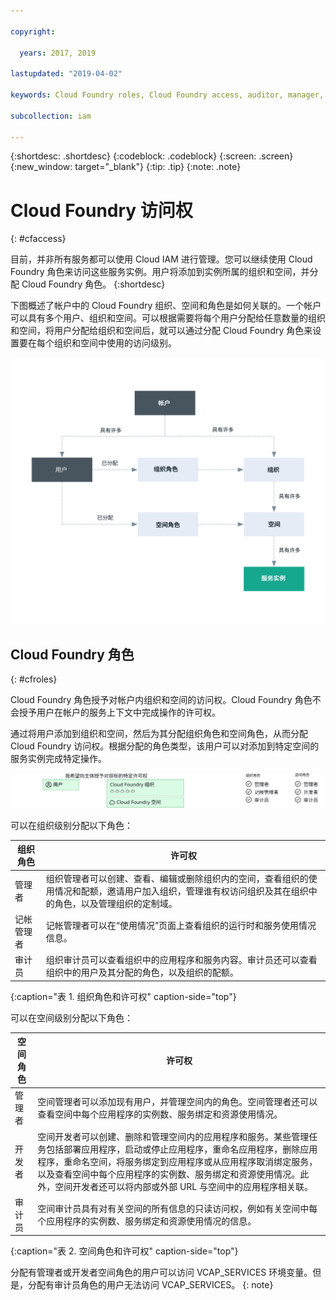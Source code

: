 ```yaml
---

copyright:

  years: 2017, 2019

lastupdated: "2019-04-02"

keywords: Cloud Foundry roles, Cloud Foundry access, auditor, manager, developer, billing manager

subcollection: iam

---
```


{:shortdesc: .shortdesc}
{:codeblock: .codeblock}
{:screen: .screen}
{:new_window: target="_blank"}
{:tip: .tip}
{:note: .note}

# Cloud Foundry 访问权
{: #cfaccess}

目前，并非所有服务都可以使用 Cloud IAM 进行管理。您可以继续使用 Cloud Foundry 角色来访问这些服务实例。用户将添加到实例所属的组织和空间，并分配 Cloud Foundry 角色。
{:shortdesc}

下图概述了帐户中的 Cloud Foundry 组织、空间和角色是如何关联的。一个帐户可以具有多个用户、组织和空间。可以根据需要将每个用户分配给任意数量的组织和空间，将用户分配给组织和空间后，就可以通过分配 Cloud Foundry 角色来设置要在每个组织和空间中使用的访问级别。


![使用帐户中的 Cloud Foundry 组织和空间进行访问](images/cf-diagram.svg "如何使用 Cloud Foundry 组织、空间和角色使帐户中的访问权生效")



## Cloud Foundry 角色
{: #cfroles}

Cloud Foundry 角色授予对帐户内组织和空间的访问权。Cloud Foundry 角色不会授予用户在帐户的服务上下文中完成操作的许可权。

通过将用户添加到组织和空间，然后为其分配组织角色和空间角色，从而分配 Cloud Foundry 访问权。根据分配的角色类型，该用户可以对添加到特定空间的服务实例完成特定操作。

![Cloud Foundry 访问权](images/CF.svg "为用户分配对 Cloud Foundry 组织和空间的访问权")

可以在组织级别分配以下角色：

|组织角色|许可权|
|-------------------|-------------|
|管理者|组织管理者可以创建、查看、编辑或删除组织内的空间，查看组织的使用情况和配额，邀请用户加入组织，管理谁有权访问组织及其在组织中的角色，以及管理组织的定制域。|
|记帐管理者|记帐管理者可以在“使用情况”页面上查看组织的运行时和服务使用情况信息。|
|审计员|组织审计员可以查看组织中的应用程序和服务内容。审计员还可以查看组织中的用户及其分配的角色，以及组织的配额。|
{:caption="表 1. 组织角色和许可权" caption-side="top"}

可以在空间级别分配以下角色：

|空间角色|许可权|
|------------|-------------|
|管理者|空间管理者可以添加现有用户，并管理空间内的角色。空间管理者还可以查看空间中每个应用程序的实例数、服务绑定和资源使用情况。|
|开发者|空间开发者可以创建、删除和管理空间内的应用程序和服务。某些管理任务包括部署应用程序，启动或停止应用程序，重命名应用程序，删除应用程序，重命名空间，将服务绑定到应用程序或从应用程序取消绑定服务，以及查看空间中每个应用程序的实例数、服务绑定和资源使用情况。此外，空间开发者还可以将内部或外部 URL 与空间中的应用程序相关联。|
|审计员|空间审计员具有对有关空间的所有信息的只读访问权，例如有关空间中每个应用程序的实例数、服务绑定和资源使用情况的信息。|
{:caption="表 2. 空间角色和许可权" caption-side="top"}

分配有管理者或开发者空间角色的用户可以访问 VCAP_SERVICES 环境变量。但是，分配有审计员角色的用户无法访问 VCAP_SERVICES。
{: note}
